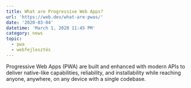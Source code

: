 ```yaml
---
title: What are Progressive Web Apps?
url: 'https://web.dev/what-are-pwas/'
date: '2020-03-04'
datetime: 'March 1, 2020 11:45 PM'
category: news
topic:
  - pwa
  - webfejlesztés
---
```

Progressive Web Apps (PWA) are built and enhanced with modern APIs to deliver native-like capabilities, reliability, and installability while reaching anyone, anywhere, on any device with a single codebase.